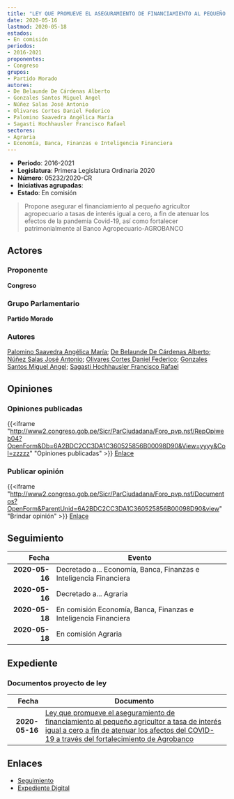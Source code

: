 ```yaml
---
title: "LEY QUE PROMUEVE EL ASEGURAMIENTO DE FINANCIAMIENTO AL PEQUEÑO AGRICULTOR A TASA DE INTERÉS IGUAL A CERO A FIN DE ATENUAR LOS EFECTOS DEL COVID 19 A TRAVÉS DEL FORTALECIMIENTO DE AGROBANCO"
date: 2020-05-16
lastmod: 2020-05-18
estados:
- En comisión
periodos:
- 2016-2021
proponentes:
- Congreso
grupos:
- Partido Morado
autores:
- De Belaunde De Cárdenas Alberto
- Gonzales Santos Miguel Angel
- Núñez Salas José Antonio
- Olivares Cortes Daniel Federico
- Palomino Saavedra Angélica María
- Sagasti Hochhausler Francisco Rafael
sectores:
- Agraria
- Economía, Banca, Finanzas e Inteligencia Financiera
---
```

- **Periodo**: 2016-2021
- **Legislatura**: Primera Legislatura Ordinaria 2020
- **Número**: 05232/2020-CR
- **Iniciativas agrupadas**: 
- **Estado**: En comisión

> Propone asegurar el financiamiento al pequeño agricultor agropecuario a tasas de interés igual a cero, a fin de atenuar los efectos de la pandemia Covid-19, así como fortalecer patrimonialmente al Banco Agropecuario-AGROBANCO


## Actores

### Proponente

**Congreso**

### Grupo Parlamentario

**Partido Morado**

### Autores

[Palomino Saavedra Angélica María](mailto:mailto:apalomino@congreso.gob.pe); [De Belaunde De Cárdenas Alberto](mailto:mailto:adebelaunde@congreso.gob.pe); [Núñez Salas José Antonio](mailto:mailto:jnunezs@congreso.gob.pe); [Olivares Cortes Daniel Federico](mailto:mailto:dolivares@congreso.gob.pe); [Gonzales Santos Miguel Angel](mailto:mailto:mgonzaless@congreso.gob.pe); [Sagasti Hochhausler Francisco Rafael](mailto:mailto:fsagasti@congreso.gob.pe)

## Opiniones

### Opiniones publicadas

{{<iframe "http://www2.congreso.gob.pe/Sicr/ParCiudadana/Foro_pvp.nsf/RepOpiweb04?OpenForm&Db=6A2BDC2CC3DA1C360525856B00098D90&View=yyyy&Col=zzzzz" "Opiniones publicadas" >}}
[Enlace](http://www2.congreso.gob.pe/Sicr/ParCiudadana/Foro_pvp.nsf/RepOpiweb04?OpenForm&Db=6A2BDC2CC3DA1C360525856B00098D90&View=yyyy&Col=zzzzz)

### Publicar opinión

{{<iframe "http://www2.congreso.gob.pe/Sicr/ParCiudadana/Foro_pvp.nsf/Documentos?OpenForm&ParentUnid=6A2BDC2CC3DA1C360525856B00098D90&view" "Brindar opinión" >}}
[Enlace](http://www2.congreso.gob.pe/Sicr/ParCiudadana/Foro_pvp.nsf/Documentos?OpenForm&ParentUnid=6A2BDC2CC3DA1C360525856B00098D90&view)


## Seguimiento

| Fecha | Evento |
|------:|--------|
| **2020-05-16** | Decretado a... Economía, Banca, Finanzas e Inteligencia Financiera |
| **2020-05-16** | Decretado a... Agraria |
| **2020-05-18** | En comisión Economía, Banca, Finanzas e Inteligencia Financiera |
| **2020-05-18** | En comisión Agraria |

## Expediente

### Documentos proyecto de ley

| Fecha | Documento |
|------:|-----------|
| **2020-05-16** | [Ley que promueve el aseguramiento de financiamiento al pequeño agricultor a tasa de interés igual a cero a fin de atenuar los afectos del COVID-19 a través del fortalecimiento de Agrobanco](http://www.leyes.congreso.gob.pe/Documentos/2016_2021/Proyectos_de_Ley_y_de_Resoluciones_Legislativas/PL05232-20200516.pdf) |

## Enlaces

- [Seguimiento](http://www2.congreso.gob.pe/Sicr/TraDocEstProc/CLProLey2016.nsf/f7fff46988ca05b1052578e100829cc7/9cb94c71ba9b6a650525856b0008be20?OpenDocument)
- [Expediente Digital](http://www2.congreso.gob.pe/Sicr/TraDocEstProc/Expvirt_2011.nsf/visbusqptramdoc1621/05232?opendocument)


